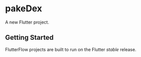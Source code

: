 # pakeDex

A new Flutter project.

## Getting Started

FlutterFlow projects are built to run on the Flutter _stable_ release.
